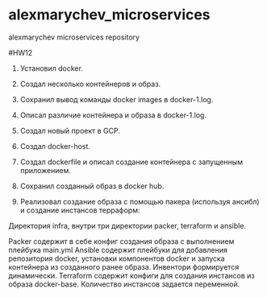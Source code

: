 # alexmarychev_microservices
alexmarychev microservices repository

#HW12

1. Установил docker.

2. Создал несколько контейнеров и образ.

3. Сохранил вывод команды docker images в docker-1.log.

4. Описал различие контейнера и образа в docker-1.log.

5. Создал новый проект в GCP.

6. Создал docker-host.

7. Создал dockerfile и описал создание контейнера с запущенным приложением.

8. Сохранил созданный образ в docker hub.

9. Реализовал создание образа с помощью пакера (используя ансибл) и создание инстансов терраформ:

Директория infra, внутри три директории packer, terraform и ansible.

Packer содержит в себе конфиг создания образа с выполнением плейбука main.yml
Ansible содержит плейбуки для добавления репозитория docker, установки компонентов docker и запуска контейнера из созданного ранее образа. Инвентори формируется динамически.
Terraform содержит конфиги для создания инстансов из образа docker-base. Количество инстансов задается переменной.

